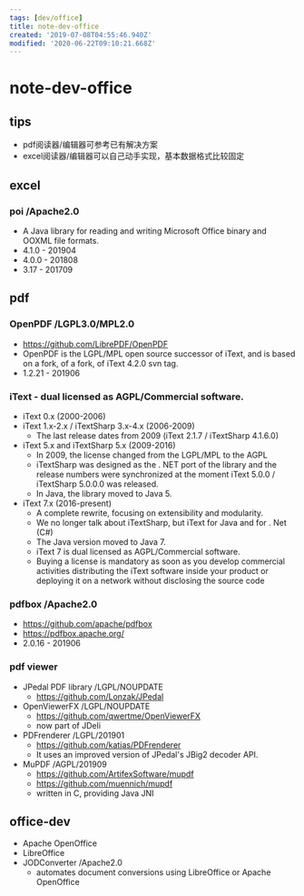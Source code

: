 ```yaml
---
tags: [dev/office]
title: note-dev-office
created: '2019-07-08T04:55:46.940Z'
modified: '2020-06-22T09:10:21.668Z'
---
```


# note-dev-office

## tips

- pdf阅读器/编辑器可参考已有解决方案
- excel阅读器/编辑器可以自己动手实现，基本数据格式比较固定

## excel

### poi  /Apache2.0

- A Java library for reading and writing Microsoft Office binary and OOXML file formats.
- 4.1.0 - 201904
- 4.0.0 - 201808
- 3.17 - 201709

## pdf

### OpenPDF /LGPL3.0/MPL2.0

- https://github.com/LibrePDF/OpenPDF
- OpenPDF is the LGPL/MPL open source successor of iText, and is based on a fork, of a fork, of iText 4.2.0 svn tag. 
- 1.2.21 - 201906

### iText - dual licensed as AGPL/Commercial software.

- iText 0.x (2000-2006)
- iText 1.x-2.x / iTextSharp 3.x-4.x (2006-2009)
  - The last release dates from 2009 (iText 2.1.7 / iTextSharp 4.1.6.0)
- iText 5.x and iTextSharp 5.x (2009-2016)
  - In 2009, the license changed from the LGPL/MPL to the AGPL
  - iTextSharp was designed as the . NET port of the library and the release numbers were synchronized at the moment iText 5.0.0 / iTextSharp 5.0.0.0 was released.
  - In Java, the library moved to Java 5.
- iText 7.x (2016-present)
  - A complete rewrite, focusing on extensibility and modularity.
  - We no longer talk about iTextSharp, but iText for Java and for . Net (C#)
  - The Java version moved to Java 7.
  - iText 7 is dual licensed as AGPL/Commercial software.
  - Buying a license is mandatory as soon as you develop commercial activities distributing the iText software inside your product or deploying it on a network without disclosing the source code

### pdfbox  /Apache2.0

- https://github.com/apache/pdfbox
- https://pdfbox.apache.org/
- 2.0.16 - 201906

### pdf viewer

- JPedal PDF library /LGPL/NOUPDATE
  - https://github.com/Lonzak/JPedal
- OpenViewerFX  /LGPL/NOUPDATE
  - https://github.com/qwertme/OpenViewerFX
  - now part of JDeli
- PDFrenderer  /LGPL/201901
  - https://github.com/katjas/PDFrenderer
  - It uses an improved version of JPedal's JBig2 decoder API.
- MuPDF  /AGPL/201909
  - https://github.com/ArtifexSoftware/mupdf
  - https://github.com/muennich/mupdf
  - written in C, providing Java JNI

## office-dev

- Apache OpenOffice
- LibreOffice
- JODConverter  /Apache2.0
  - automates document conversions using LibreOffice or Apache OpenOffice
